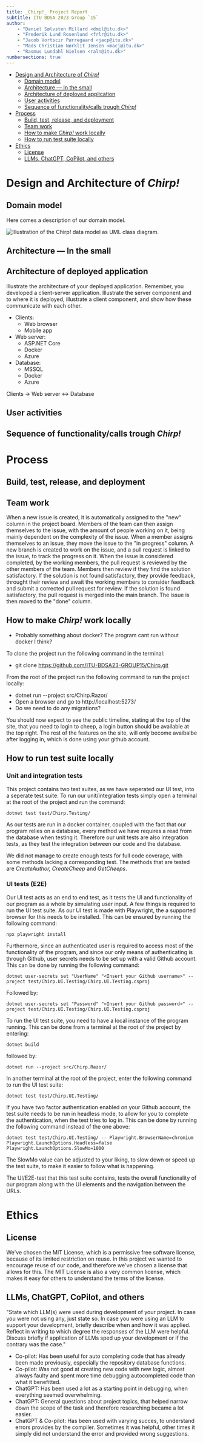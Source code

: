 ```yaml
---
title: _Chirp!_ Project Report
subtitle: ITU BDSA 2023 Group `15`
author:
    - "Daniel Sølvsten Millard <dmil@itu.dk>"
    - "Frederik Lund Rosenlund <frlr@itu.dk>"
    - "Jacob Vortscir Pærregaard <jacp@itu.dk>"
    - "Mads Christian Nørklit Jensen <macj@itu.dk>"
    - "Rasmus Lundahl Nielsen <raln@itu.dk>"
numbersections: true
---
```


- [Design and Architecture of _Chirp!_](#design-and-architecture-of-chirp)
	- [Domain model](#domain-model)
	- [Architecture — In the small](#architecture--in-the-small)
	- [Architecture of deployed application](#architecture-of-deployed-application)
	- [User activities](#user-activities)
	- [Sequence of functionality/calls trough _Chirp!_](#sequence-of-functionalitycalls-trough-chirp)
- [Process](#process)
	- [Build, test, release, and deployment](#build-test-release-and-deployment)
	- [Team work](#team-work)
	- [How to make _Chirp!_ work locally](#how-to-make-chirp-work-locally)
	- [How to run test suite locally](#how-to-run-test-suite-locally)
- [Ethics](#ethics)
	- [License](#license)
	- [LLMs, ChatGPT, CoPilot, and others](#llms-chatgpt-copilot-and-others)

# Design and Architecture of _Chirp!_

## Domain model

Here comes a description of our domain model.

![Illustration of the _Chirp!_ data model as UML class diagram.]()

## Architecture — In the small

## Architecture of deployed application

Illustrate the architecture of your deployed application. Remember, you developed a client-server application. Illustrate the server component and to where it is deployed, illustrate a client component, and show how these communicate with each other.

-   Clients:
    -   Web browser
    -   Mobile app
-   Web server:
    -   ASP.NET Core
    -   Docker
    -   Azure
-   Database:
    -   MSSQL
    -   Docker
    -   Azure

Clients -> Web server <-> Database

## User activities

## Sequence of functionality/calls trough _Chirp!_

# Process

## Build, test, release, and deployment

## Team work

When a new issue is created, it is automatically assigned to the "new" column in the project board. Members of the team can then assign themselves to the issue, with the amount of people working on it, being mainly dependent on the complexity of the issue. When a member assigns themselves to an issue, they move the issue to the "in progress" column. A new branch is created to work on the issue, and a pull request is linked to the issue, to track the progress on it. When the issue is considered completed, by the working members, the pull request is reviewed by the other members of the team. Members then review if they find the solution satisfactory. If the solution is not found satisfactory, they provide feedback, throught their review and await the working members to consider feedback and submit a corrected pull request for review. If the solution is found satisfactory, the pull request is merged into the main branch. The issue is then moved to the "done" column.

## How to make _Chirp!_ work locally

-   Probably something about docker? The program cant run without docker I think?

To clone the project run the following command in the terminal:

-   git clone https://github.com/ITU-BDSA23-GROUP15/Chirp.git

From the root of the project run the following command to run the project locally:

-   dotnet run --project src/Chirp.Razor/
-   Open a browser and go to http://localhost:5273/
-   Do we need to do any migrations?

You should now expect to see the public timeline, stating at the top of the site, that you need to login to cheep, a login button should be available at the top right. The rest of the features on the site, will only become avaibalbe after logging in, which is done using your github account.

## How to run test suite locally
### Unit and integration tests
This project contains two test suites, as we have seperated our UI test, into a seperate test suite. To run our unit/integration tests simply open a terminal at the root of the project and run the command:
```
dotnet test test/Chirp.Testing/
```
As our tests are run in a docker container, coupled with the fact that our program relies on a database, every method we have requires a read from the database when testing it. Therefore our unit tests are also integration tests, as they test the integration between our code and the database.

We did not manage to create enough tests for full code coverage, with some methods lacking a corresponding test. The methods that are tested are *CreateAuthor, CreateCheep* and *GetCheeps*.

### UI tests (E2E)
Our UI test acts as an end to end test, as it tests the UI and functionality of our program as a whole by simulating user input.
A few things is required to run the UI test suite. As our UI test is made with Playwright, the a supported browser for this needs to be installed. This can be ensured by running the following command:
```
npx playwright install
```
Furthermore, since an authenticated user is required to access most of the functionality of the program, and since our only means of authenticating is through Github, user secrets needs to be set up with a valid Github account. This can be done by running the following command:
```
dotnet user-secrets set "UserName" "<Insert your Github username>" --project test/Chirp.UI.Testing/Chirp.UI.Testing.csproj
```
Followed by:
```
dotnet user-secrets set "Password" "<Insert your Github password>" --project test/Chirp.UI.Testing/Chirp.UI.Testing.csproj
```
To run the UI test suite, you need to have a local instance of the program running. This can be done from a terminal at the root of the project by entering:
```
dotnet build
```
followed by:
```
dotnet run --project src/Chirp.Razor/
```
In another terminal at the root of the project, enter the following command to run the UI test suite:
```
dotnet test test/Chirp.UI.Testing/
```
If you have two factor authentication enabled on your Github account, the test suite needs to be run in headless mode, to allow for you to complete the authentication, when the test tries to log in. This can be done by running the following command instead of the one above:
```
dotnet test test/Chirp.UI.Testing/ -- Playwright.BrowserName=chromium Playwright.LaunchOptions.Headless=false Playwright.LaunchOptions.SlowMo=1000
```
The SlowMo value can be adjusted to your liking, to slow down or speed up the test suite, to make it easier to follow what is happening.


The UI/E2E-test that this test suite contains, tests the overall functionality of our program along with the UI elements and the navigation between the URLs.

# Ethics

## License

We've chosen the MIT License, which is a permissive free software license, because of its limited restriction on reuse. In this project we wanted to encourage reuse of our code, and therefore we've chosen a license that allows for this. The MIT License is also a very common license, which makes it easy for others to understand the terms of the license.

## LLMs, ChatGPT, CoPilot, and others

"State which LLM(s) were used during development of your project. In case you were not using any, just state so. In case you were using an LLM to support your development, briefly describe when and how it was applied. Reflect in writing to which degree the responses of the LLM were helpful. Discuss briefly if application of LLMs sped up your development or if the contrary was the case."

-   Co-pilot: Has been useful for auto completing code that has already been made previously, especially the repository database functions.
-   Co-pilot: Was not good at creating new code with new logic, almost always faulty and spent more time debugging autocompleted code than what it benefitted.
-   ChatGPT: Has been used a lot as a starting point in debugging, when everything seemed overwhelming.
-   ChatGPT: General questions about project topics, that helped narrow down the scope of the task and therefore researching became a lot easier.
-   ChatGPT & Co-pilot: Has been used with varying succes, to understand errors provides by the compiler. Sometimes it was helpful, other times it simply did not understand the error and provided wrong suggestions.
